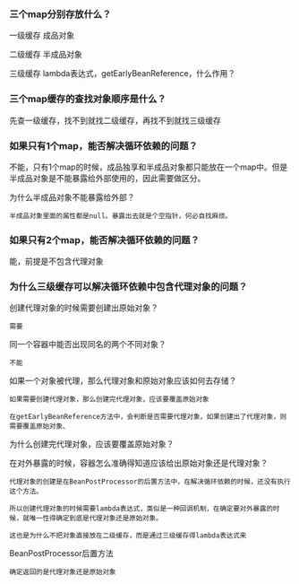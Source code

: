 
### 三个map分别存放什么？

一级缓存    成品对象

二级缓存    半成品对象

三级缓存    lambda表达式，getEarlyBeanReference，什么作用？

### 三个map缓存的查找对象顺序是什么？

先查一级缓存，找不到就找二级缓存，再找不到就找三级缓存

### 如果只有1个map，能否解决循环依赖的问题？

不能，只有1个map的时候，成品独享和半成品对象都只能放在一个map中。但是半成品对象是不能暴露给外部使用的，因此需要做区分。

为什么半成品对象不能暴露给外部？

    半成品对象里面的属性都是null。暴露出去就是个空指针，何必自找麻烦。

### 如果只有2个map，能否解决循环依赖的问题？

能，前提是不包含代理对象

### 为什么三级缓存可以解决循环依赖中包含代理对象的问题？

创建代理对象的时候需要创建出原始对象？

    需要

同一个容器中能否出现同名的两个不同对象？

    不能

如果一个对象被代理，那么代理对象和原始对象应该如何去存储？

    如果需要创建代理对象，那么创建完代理对象，应该要覆盖原始对象
    
    在getEarlyBeanReference方法中，会判断是否需要代理对象，如果创建出了代理对象，则需要覆盖原始对象、

为什么创建完代理对象，应该要覆盖原始对象？


在对外暴露的时候，容器怎么准确得知道应该给出原始对象还是代理对象？

    代理对象的创建是在BeanPostProcessor的后置方法中，在解决循环依赖的时候，还没有执行这个方法。

    所以创建代理对象的时候需要lambda表达式，类似是一种回调机制，在确定要对外暴露的时候，就唯一性得确定到底是代理对象还是原始对象。

    这也是为什么不把对象直接放在二级缓存，而是通过三级缓存得lambda表达式来

BeanPostProcessor后置方法

    确定返回的是代理对象还是原始对象

